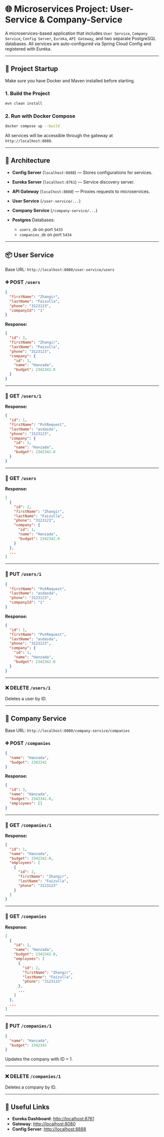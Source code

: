 # 🌐 Microservices Project: User-Service & Company-Service

A microservices-based application that includes `User Service`, `Company Service`, `Config Server`, `Eureka`, `API Gateway`, and two separate PostgreSQL databases. All services are auto-configured via Spring Cloud Config and registered with Eureka.

---

## 🚀 Project Startup

Make sure you have Docker and Maven installed before starting.

### 1. Build the Project

```bash
mvn clean install
```

### 2. Run with Docker Compose

```bash
docker compose up --build
```

All services will be accessible through the gateway at `http://localhost:8080`.

---

## 🧭 Architecture

* **Config Server** (`localhost:8888`) — Stores configurations for services.
* **Eureka Server** (`localhost:8761`) — Service discovery server.
* **API Gateway** (`localhost:8080`) — Proxies requests to microservices.
* **User Service** (`/user-service/...`)
* **Company Service** (`/company-service/...`)
* **Postgres** Databases:

  * `users_db` on port `5433`
  * `companies_db` on port `5434`

---

## 📦 User Service

Base URL: `http://localhost:8080/user-service/users`

### ➕ POST `/users`

```json
{
  "firstName": "Zhangir",
  "lastName": "Faizulla",
  "phone": "3123123",
  "companyId": "1"
}
```

**Response:**

```json
{
  "id": 3,
  "firstName": "Zhangir",
  "lastName": "Faizulla",
  "phone": "3123123",
  "company": {
    "id": 1,
    "name": "Hanzada",
    "budget": 2342342.0
  }
}
```

---

### 📄 GET `/users/1`

**Response:**

```json
{
  "id": 1,
  "firstName": "PutRequest",
  "lastName": "asdasda",
  "phone": "3123123",
  "company": {
    "id": 1,
    "name": "Hanzada",
    "budget": 2342342.0
  }
}
```

---

### 📄 GET `/users`

**Response:**

```json
[
  {
    "id": 2,
    "firstName": "Zhangir",
    "lastName": "Faizulla",
    "phone": "3123123",
    "company": {
      "id": 1,
      "name": "Hanzada",
      "budget": 2342342.0
    }
  },
  ...
]
```

---

### 🔄 PUT `/users/1`

```json
{
  "firstName": "PutRequest",
  "lastName": "asdasda",
  "phone": "3123123",
  "companyId": "1"
}
```

**Response:**

```json
{
  "id": 1,
  "firstName": "PutRequest",
  "lastName": "asdasda",
  "phone": "3123123",
  "company": {
    "id": 1,
    "name": "Hanzada",
    "budget": 2342342.0
  }
}
```

---

### ❌ DELETE `/users/1`

Deletes a user by ID.

---

## 🏢 Company Service

Base URL: `http://localhost:8080/company-service/companies`

### ➕ POST `/companies`

```json
{
  "name": "Hanzada",
  "budget": 2342342
}
```

**Response:**

```json
{
  "id": 3,
  "name": "Hanzada",
  "budget": 2342342.0,
  "employees": []
}
```

---

### 📄 GET `/companies/1`

**Response:**

```json
{
  "id": 1,
  "name": "Hanzada",
  "budget": 2342342.0,
  "employees": [
    {
      "id": 2,
      "firstName": "Zhangir",
      "lastName": "Faizulla",
      "phone": "3123123"
    }
  ]
}
```

---

### 📄 GET `/companies`

**Response:**

```json
[
  {
    "id": 1,
    "name": "Hanzada",
    "budget": 2342342.0,
    "employees": [
      {
        "id": 2,
        "firstName": "Zhangir",
        "lastName": "Faizulla",
        "phone": "3123123"
      },
      ...
    ]
  },
  ...
]
```

---

### 🔄 PUT `/companies/1`

```json
{
  "name": "Hanzada",
  "budget": 2342342
}
```

Updates the company with ID = 1.

---

### ❌ DELETE `/companies/1`

Deletes a company by ID.

---

## 📎 Useful Links

* **Eureka Dashboard**: [http://localhost:8761](http://localhost:8761)
* **Gateway**: [http://localhost:8080](http://localhost:8080)
* **Config Server**: [http://localhost:8888](http://localhost:8888)
